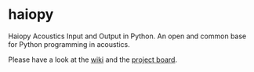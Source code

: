 # haiopy

Haiopy Acoustics Input and Output in Python. An open and common base for Python programming in acoustics.

Please have a look at the [wiki](https://github.com/kleinjc/haiopy/wiki) and the [project board](https://github.com/kleinjc/haiopy/projects/1).
